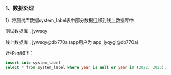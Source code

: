 ### 1、数据处理

1）将测试库数据system_label表中部分数据迁移到线上数据库中

测试数据库：jywsqy

线上数据库：jywsqy@db770a (app用户为 app_jyqygl@db770a)

迁移sql如下：

```sql
insert into system_label
select * from system_label where year is null or year in (2022, 2023);
```

